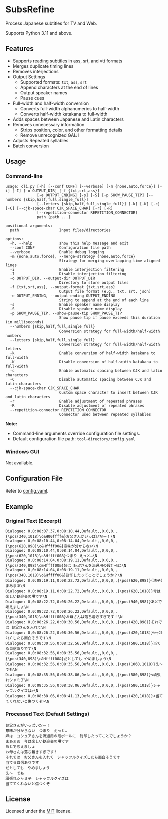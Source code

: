 # SubsRefine

Process Japanese subtitles for TV and Web.

Supports Python 3.11 and above.

## Features

- Supports reading subtitles in ass, srt, and vtt formats
- Merges duplicate timing lines
- Removes interjections
- Output Settings
  - Supported formats: `txt`, `ass`, `srt`
  - Append characters at the end of lines
  - Output speaker names
  - Pause cues
- Full-width and half-width conversion
  - Converts full-width alphanumerics to half-width
  - Converts half-width katakana to full-width
- Adds spaces between Japanese and Latin characters
- Removes unnecessary information
  - Strips position, color, and other formatting details
  - Remove unrecognized GAIJI
- Adjusts Repeated syllables
- Batch conversion

## Usage

### Command-line

```
usage: cli.py [-h] [--conf CONF] [--verbose] [-m {none,auto,force}] [-i] [-I] [-o OUTPUT_DIR] [-f {txt,srt,ass}]
              [-e OUTPUT_ENDING] [-s] [-S] [-p SHOW_PAUSE_TIP] [--numbers {skip,half,full,single_full}]
              [--letters {skip,half,full,single_full}] [-k] [-K] [-c] [-C] [--cjk-space-char CJK_SPACE_CHAR] [-r] [-R]
              [--repetition-connector REPETITION_CONNECTOR]
              path [path ...]

positional arguments:
  path                  Input files/directories

options:
  -h, --help            show this help message and exit
  --conf CONF           Configuration file path
  --verbose             Enable debug logging
  -m {none,auto,force}, --merge-strategy {none,auto,force}
                        Strategy for merging overlapping time-aligned lines
  -i                    Enable interjection filtering
  -I                    Disable interjection filtering
  -o OUTPUT_DIR, --output-dir OUTPUT_DIR
                        Directory to store output files
  -f {txt,srt,ass}, --output-format {txt,srt,ass}
                        Output file format (e.g., txt, srt, json)
  -e OUTPUT_ENDING, --output-ending OUTPUT_ENDING
                        String to append at the end of each line
  -s                    Enable speaker name display
  -S                    Disable speaker name display
  -p SHOW_PAUSE_TIP, --show-pause-tip SHOW_PAUSE_TIP
                        Show pause tip if pause exceeds this duration (in milliseconds)
  --numbers {skip,half,full,single_full}
                        Conversion strategy for full-width/half-width numbers
  --letters {skip,half,full,single_full}
                        Conversion strategy for full-width/half-width letters
  -k                    Enable conversion of half-width katakana to full-width
  -K                    Disable conversion of half-width katakana to full-width
  -c                    Enable automatic spacing between CJK and latin characters
  -C                    Disable automatic spacing between CJK and latin characters
  --cjk-space-char CJK_SPACE_CHAR
                        Custom space character to insert between CJK and latin characters
  -r                    Enable adjustment of repeated phrases
  -R                    Disable adjustment of repeated phrases
  --repetition-connector REPETITION_CONNECTOR
                        Connector used between repeated syllables
```

**Note:**

- Command-line arguments override configuration file settings.
- Default configuration file path: `tool-directory/config.yaml`

### Windows GUI

Not available.

## Configuration File

Refer to [config.yaml](./config.yaml).

## Example

### Original Text (Excerpt)

```
Dialogue: 0,0:08:07.37,0:08:10.44,Default,,0,0,0,,{\pos(340,1018)\c&H00ffff&}お父さんがいっぱいだー！\N
Dialogue: 0,0:08:10.44,0:08:14.04,Default,,0,0,0,,{\pos(620,898)\c&Hffff00&}意味が分からない\N
Dialogue: 0,0:08:10.44,0:08:14.04,Default,,0,0,0,,{\pos(620,1018)\c&Hffff00&}つまり えっと…\N
Dialogue: 0,0:08:14.04,0:08:19.11,Default,,0,0,0,,{\pos(340,898)\c&Hffff00&}姉は ﾖｼｭｱさんを流通用の段ﾎﾞｰﾙに\N
Dialogue: 0,0:08:14.04,0:08:19.11,Default,,0,0,0,,{\pos(340,1018)\c&Hffff00&}封印したってことでしょうか？\N
Dialogue: 0,0:08:19.11,0:08:22.72,Default,,0,0,0,,{\pos(620,898)}(清子)まあまあ\N
Dialogue: 0,0:08:19.11,0:08:22.72,Default,,0,0,0,,{\pos(620,1018)}今は楽しい歓迎会の場です\N
Dialogue: 0,0:08:22.72,0:08:26.22,Default,,0,0,0,,{\pos(940,898)}あとで考えましょ\N
Dialogue: 0,0:08:22.72,0:08:26.22,Default,,0,0,0,,{\pos(340,1018)\c&Hffff00&}お母さんは落ち着きすぎです！\N
Dialogue: 0,0:08:26.22,0:08:30.56,Default,,0,0,0,,{\pos(420,898)}それでは お父さんを入れて\N
Dialogue: 0,0:08:26.22,0:08:30.56,Default,,0,0,0,,{\pos(420,1018)}ｼｬｯﾌﾙｸｲｽﾞしたら面白そうです\N
Dialogue: 0,0:08:30.56,0:08:32.56,Default,,0,0,0,,{\pos(580,1018)}当てる自信ありです\N
Dialogue: 0,0:08:32.56,0:08:35.56,Default,,0,0,0,,{\pos(340,898)\c&Hffff00&}だとしても やめましょう\N
Dialogue: 0,0:08:32.56,0:08:35.56,Default,,0,0,0,,{\pos(1060,1018)}え～ でも\N
Dialogue: 0,0:08:35.56,0:08:38.06,Default,,0,0,0,,{\pos(580,898)}<頑張れシャミ子\N
Dialogue: 0,0:08:35.56,0:08:38.06,Default,,0,0,0,,{\pos(580,1018)}シャッフルクイズは>\N
Dialogue: 0,0:08:38.06,0:08:41.13,Default,,0,0,0,,{\pos(420,1018)}<当ててくれないと傷つくぞ>\N
```

### Processed Text (Default Settings)

```
お父さんがいっぱいだー！
意味が分からない　つまり　えっと…
姉は　ヨシュアさんを流通用の段ボールに　封印したってことでしょうか？
まあまあ　今は楽しい歓迎会の場です
あとで考えましょ
お母さんは落ち着きすぎです！
それでは　お父さんを入れて　シャッフルクイズしたら面白そうです
当てる自信ありです
だとしても　やめましょう
え～　でも
頑張れシャミ子　シャッフルクイズは
当ててくれないと傷つくぞ
```

## License

Licensed under the [MIT](./LICENSE) license.

